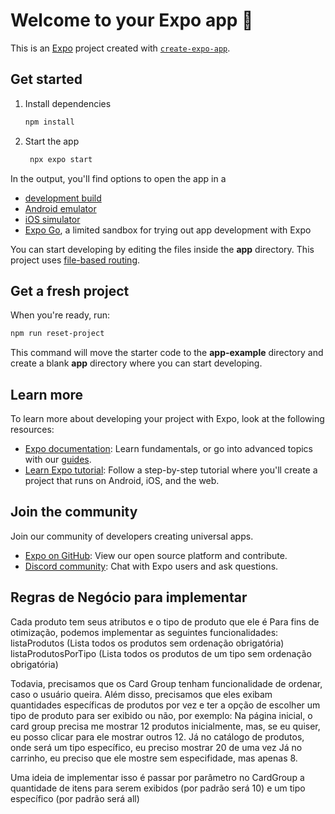 # Welcome to your Expo app 👋

This is an [Expo](https://expo.dev) project created with [`create-expo-app`](https://www.npmjs.com/package/create-expo-app).

## Get started

1. Install dependencies

   ```bash
   npm install
   ```

2. Start the app

   ```bash
    npx expo start
   ```

In the output, you'll find options to open the app in a

- [development build](https://docs.expo.dev/develop/development-builds/introduction/)
- [Android emulator](https://docs.expo.dev/workflow/android-studio-emulator/)
- [iOS simulator](https://docs.expo.dev/workflow/ios-simulator/)
- [Expo Go](https://expo.dev/go), a limited sandbox for trying out app development with Expo

You can start developing by editing the files inside the **app** directory. This project uses [file-based routing](https://docs.expo.dev/router/introduction).

## Get a fresh project

When you're ready, run:

```bash
npm run reset-project
```

This command will move the starter code to the **app-example** directory and create a blank **app** directory where you can start developing.

## Learn more

To learn more about developing your project with Expo, look at the following resources:

- [Expo documentation](https://docs.expo.dev/): Learn fundamentals, or go into advanced topics with our [guides](https://docs.expo.dev/guides).
- [Learn Expo tutorial](https://docs.expo.dev/tutorial/introduction/): Follow a step-by-step tutorial where you'll create a project that runs on Android, iOS, and the web.

## Join the community

Join our community of developers creating universal apps.

- [Expo on GitHub](https://github.com/expo/expo): View our open source platform and contribute.
- [Discord community](https://chat.expo.dev): Chat with Expo users and ask questions.


## Regras de Negócio para implementar
Cada produto tem seus atributos e o tipo de produto que ele é
Para fins de otimização, podemos implementar as seguintes funcionalidades:
listaProdutos (Lista todos os produtos sem ordenação obrigatória)
listaProdutosPorTipo (Lista todos os produtos de um tipo sem ordenação obrigatória)

Todavia, precisamos que os Card Group tenham funcionalidade de ordenar, caso o usuário queira.
Além disso, precisamos que eles exibam quantidades específicas de produtos por vez e ter a opção de escolher um tipo de produto para ser exibido ou não, por exemplo:
Na página inicial, o card group precisa me mostrar 12 produtos inicialmente, mas, se eu quiser,
eu posso clicar para ele mostrar outros 12.
Já no catálogo de produtos, onde será um tipo específico, eu preciso mostrar 20 de uma vez
Já no carrinho, eu preciso que ele mostre sem especifidade, mas apenas 8.

Uma ideia de implementar isso é passar por parâmetro no CardGroup a quantidade de itens para serem exibidos (por padrão será 10) e um tipo específico (por padrão será all)
